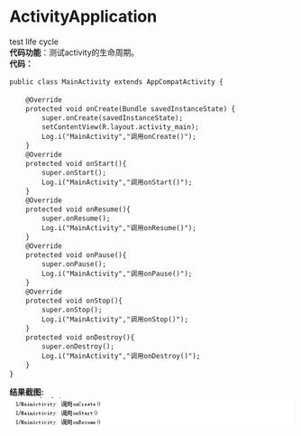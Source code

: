 # ActivityApplication
test life cycle  
**代码功能**：测试activity的生命周期。  
**代码：**
```
public class MainActivity extends AppCompatActivity {

    @Override
    protected void onCreate(Bundle savedInstanceState) {
        super.onCreate(savedInstanceState);
        setContentView(R.layout.activity_main);
        Log.i("MainActivity","调用onCreate()");
    }
    @Override
    protected void onStart(){
        super.onStart();
        Log.i("MainActivity","调用onStart()");
    }
    @Override
    protected void onResume(){
        super.onResume();
        Log.i("MainActivity","调用onResume()");
    }
    @Override
    protected void onPause(){
        super.onPause();
        Log.i("MainActivity","调用onPause()");
    }
    @Override
    protected void onStop(){
        super.onStop();
        Log.i("MainActivity","调用onStop()");
    }
    protected void onDestroy(){
        super.onDestroy();
        Log.i("MainActivity","调用onDestroy()");
    }
}
```
**结果截图:**
![image text](https://github.com/2017023633/hello-world/blob/master/image/%E5%AE%9E%E9%AA%8C1.1%E6%88%AA%E5%9B%BE.png)
